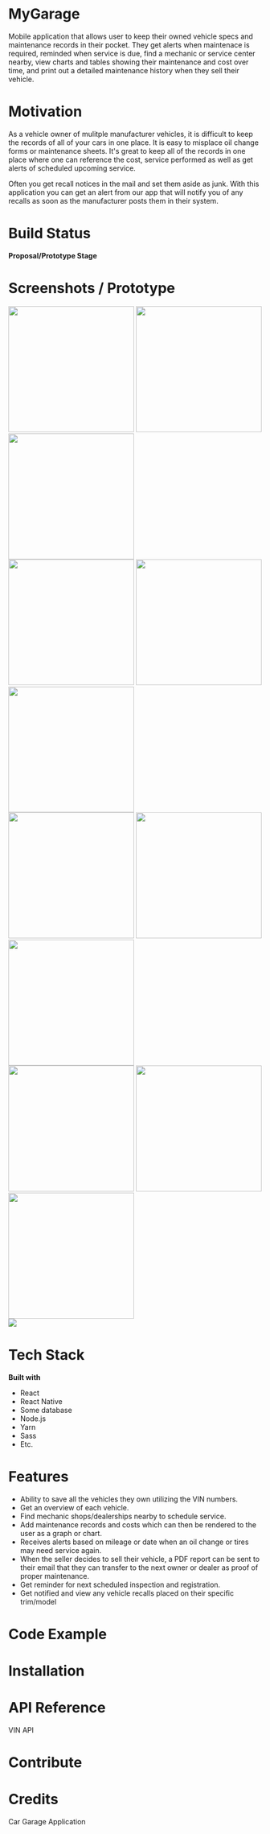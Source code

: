 # MyGarage

Mobile application that allows user to keep their owned vehicle specs and maintenance records in their pocket.  They get alerts when 
maintenace is required, reminded when service is due, find a mechanic or service center nearby, view charts and tables showing their maintenance and cost over time, and print out a detailed maintenance history when they sell their vehicle.

# Motivation

As a vehicle owner of mulitple manufacturer vehicles, it is difficult to keep the records of all of your cars in one place.  It is easy to misplace oil change forms or maintenance sheets.  It's great to keep all of the records in one place where one can reference the cost, service performed as well as get alerts of scheduled upcoming service.

Often you get recall notices in the mail and set them aside as junk.  With this application you can get an alert from our app that will notify you of any recalls as soon as the manufacturer posts them in their system.

# Build Status

**Proposal/Prototype Stage**

# Screenshots / Prototype
<div class="row">
<img src="/assets/images/prototype/prototype_01.png" width="250">
<img src="/assets/images/prototype/prototype_02.png" width="250">
<img src="/assets/images/prototype/prototype_03.png" width="250">
  </div>
  <div class="row">
<img src="/assets/images/prototype/prototype_04.png" width="250">
<img src="/assets/images/prototype/prototype_05.png" width="250">
<img src="/assets/images/prototype/prototype_06.png" width="250">
  </div>
  <div class="row">
<img src="/assets/images/prototype/prototype_07.png" width="250">
<img src="/assets/images/prototype/prototype_08.png" width="250">
<img src="/assets/images/prototype/prototype_09.png" width="250">
  </div>
  <div class="row">
<img src="/assets/images/prototype/prototype_10.png" width="250">
<img src="/assets/images/prototype/prototype_11.png" width="250">
<img src="/assets/images/prototype/prototype_12.png" width="250">
  </div>
  
<img src="/assets/images/prototype/dbdiagram.png">


# Tech Stack

**Built with**

* React
* React Native
* Some database
* Node.js
* Yarn
* Sass
* Etc.

# Features
* Ability to save all the vehicles they own utilizing the VIN numbers.
* Get an overview of each vehicle.
* Find mechanic shops/dealerships nearby to schedule service.
* Add maintenance records and costs which can then be rendered to the user as a graph or chart.
* Receives alerts based on mileage or date when an oil change or tires may need service again.
* When the seller decides to sell their vehicle, a PDF report can be sent to their email that they can transfer to 
  the next owner or dealer as proof of proper maintenance.
* Get reminder for next scheduled inspection and registration.
* Get notified and view any vehicle recalls placed on their specific trim/model

# Code Example

# Installation

# API Reference

VIN API

# Contribute

# Credits


Car Garage Application
